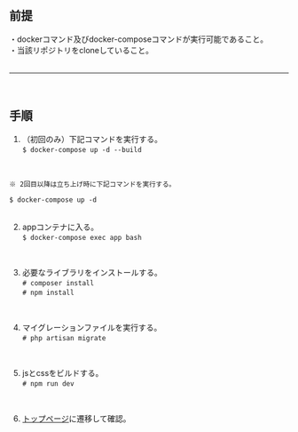 ## 前提  
・dockerコマンド及びdocker-composeコマンドが実行可能であること。  
・当該リポジトリをcloneしていること。  
<br>

---  
<br>

## 手順  
1. （初回のみ）下記コマンドを実行する。  
`$ docker-compose up -d --build`  
<br>

    ※ 2回目以降は立ち上げ時に下記コマンドを実行する。  
`$ docker-compose up -d`  
<br>

2. appコンテナに入る。  
`$ docker-compose exec app bash`  
<br>

3. 必要なライブラリをインストールする。  
`# composer install`  
`# npm install`  
<br>

4. マイグレーションファイルを実行する。  
`# php artisan migrate`  
<br>

5. jsとcssをビルドする。  
`# npm run dev`  
<br>

6. [トップページ](http://localhost:8080/)に遷移して確認。  
<br>

